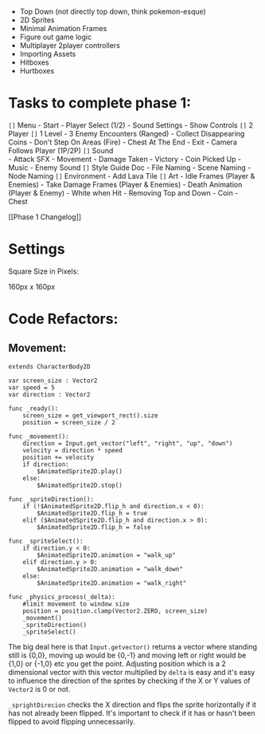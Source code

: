 - Top Down (not directly top down, think pokemon-esque)
- 2D Sprites
- Minimal Animation Frames
- Figure out game logic
- Multiplayer 2player controllers
- Importing Assets
- Hitboxes
- Hurtboxes

# Tasks to complete phase 1:

`[]` Menu
	 - Start
	 - Player Select (1/2)
	 - Sound Settings
	 - Show Controls
`[]` 2 Player
`[]` 1 Level
	- 3 Enemy Encounters (Ranged)
	- Collect Disappearing Coins
	- Don't Step On Areas (Fire)
	- Chest At The End
	- Exit
	- Camera Follows Player (1P/2P)
`[]` Sound\
	 - Attack SFX
	 - Movement
	 - Damage Taken
	 - Victory
	 - Coin Picked Up
	 - Music
	 - Enemy Sound
`[]` Style Guide Doc
	- File Naming
	- Scene Naming
	- Node Naming
`[]` Environment
	- Add Lava Tile
`[]` Art
	- Idle Frames (Player & Enemies)
	- Take Damage Frames (Player & Enemies)
	- Death Animation (Player & Enemy)
	- White when Hit
	- Removing Top and Down
	- Coin
	- Chest

[[Phase 1 Changelog]]
# Settings

Square Size in Pixels:

160px x 160px
# Code Refactors:

## Movement:

```gdscript
extends CharacterBody2D

var screen_size : Vector2
var speed = 5
var direction : Vector2

func _ready():
	screen_size = get_viewport_rect().size
	position = screen_size / 2

func _movement():
	direction = Input.get_vector("left", "right", "up", "down")
	velocity = direction * speed
	position += velocity
	if direction:
		$AnimatedSprite2D.play()
	else:
		$AnimatedSprite2D.stop()

func _spriteDirection():
	if (!$AnimatedSprite2D.flip_h and direction.x < 0):
		$AnimatedSprite2D.flip_h = true
	elif ($AnimatedSprite2D.flip_h and direction.x > 0):
		$AnimatedSprite2D.flip_h = false

func _spriteSelect():
	if direction.y < 0:
		$AnimatedSprite2D.animation = "walk_up"
	elif direction.y > 0:
		$AnimatedSprite2D.animation = "walk_down"
	else:
		$AnimatedSprite2D.animation = "walk_right"

func _physics_process(_delta):
	#limit movement to window size
	position = position.clamp(Vector2.ZERO, screen_size)
	_movement()
	_spriteDirection()
	_spriteSelect()
```

The big deal here is that `Input.getvector()` returns a vector where standing still is {0,0}, moving up would be {0,-1} and moving left or right would be {1,0} or {-1,0} etc you get the point. Adjusting position which is a 2 dimensional vector with this vector multiplied by `delta` is easy and it's easy to influence the direction of the sprites by checking if the X or Y values of `Vector2` is 0 or not. 

`_sprightDirecion` checks the X direction and flips the sprite horizontally if it has not already been flipped. It's important to check if it has or hasn't been flipped to avoid flipping unnecessarily.